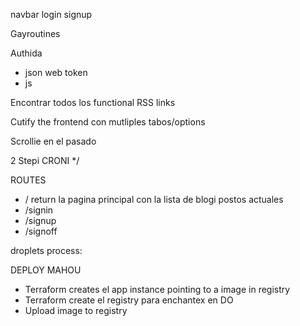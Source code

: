 navbar login signup

Gayroutines

Authida
  - json web token
  - js

Encontrar todos los functional RSS links 

Cutify the frontend con mutliples tabos/options

Scrollie en el pasado



2 Stepi CRONI
*/

ROUTES
- /   		return la pagina principal con la lista de blogi postos actuales
- /signin
- /signup
- /signoff

droplets process:



DEPLOY MAHOU

- Terraform creates el app instance pointing to a image in registry
- Terraform create el registry para enchantex en DO
- Upload image to registry

